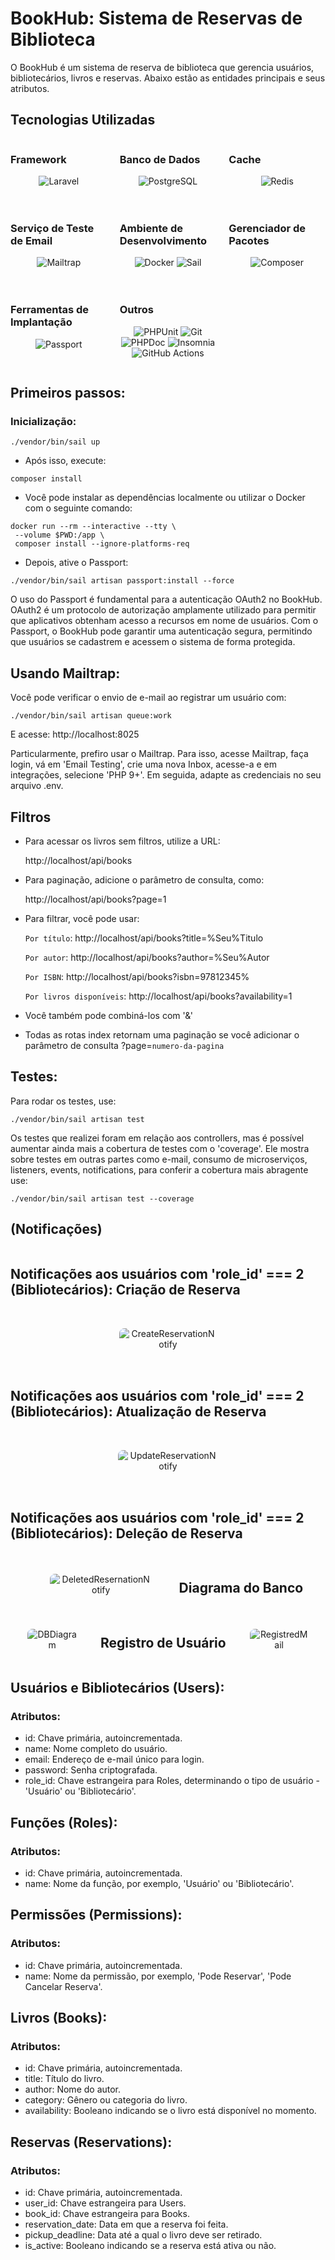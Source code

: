# BookHub: Sistema de Reservas de Biblioteca

O BookHub é um sistema de reserva de biblioteca que gerencia usuários, bibliotecários, livros e reservas. Abaixo estão as entidades principais e seus atributos.

## Tecnologias Utilizadas

<div style="display: grid; grid-template-columns: repeat(auto-fit, minmax(150px, 1fr)); gap: 20px;">
    <div>
        <h3>Framework</h3>
        <p align="center">
            <img src="https://img.shields.io/badge/Laravel-10-orange?style=flat-square&logo=laravel&logoColor=white" alt="Laravel">
        </p>
    </div>
    <div>
        <h3>Banco de Dados</h3>
        <p align="center">
            <img src="https://img.shields.io/badge/PostgreSQL-15-blue?style=flat-square&logo=postgresql&logoColor=white" alt="PostgreSQL">
        </p>
    </div>
    <div>
        <h3>Cache</h3>
        <p align="center">
            <img src="https://img.shields.io/badge/Redis-Alpine-red?style=flat-square&logo=redis&logoColor=white" alt="Redis">
        </p>
    </div>
    <div>
        <h3>Serviço de Teste de Email</h3>
        <p align="center">
            <img src="https://img.shields.io/badge/Mailtrap-00cc99?style=flat-square&logo=mailtrap&logoColor=white" alt="Mailtrap">
        </p>
    </div>
    <div>
        <h3>Ambiente de Desenvolvimento</h3>
        <p align="center">
            <img src="https://img.shields.io/badge/Docker-2496ED?style=flat-square&logo=docker&logoColor=white" alt="Docker">
            <img src="https://img.shields.io/badge/Sail-black?style=flat-square&logo=laravel&logoColor=white" alt="Sail">
        </p>
    </div>
    <div>
        <h3>Gerenciador de Pacotes</h3>
        <p align="center">
            <img src="https://img.shields.io/badge/Composer-885630?style=flat-square&logo=composer&logoColor=white" alt="Composer">
        </p>
    </div>
    <div>
        <h3>Ferramentas de Implantação</h3>
        <p align="center">
            <img src="https://img.shields.io/badge/Passport-6DB33F?style=flat-square&logo=laravel&logoColor=white" alt="Passport">
        </p>
    </div>
    <div>
        <h3>Outros</h3>
        <p align="center">
            <img src="https://img.shields.io/badge/PHPUnit-555?style=flat-square&logo=phpunit&logoColor=white" alt="PHPUnit">
            <img src="https://img.shields.io/badge/Git-F05032?style=flat-square&logo=git&logoColor=white" alt="Git">
            <img src="https://img.shields.io/badge/PHPDoc-8892BF?style=flat-square&logo=php&logoColor=white" alt="PHPDoc">
            <img src="https://img.shields.io/badge/Insomnia-5849BE?style=flat-square&logo=insomnia&logoColor=white" alt="Insomnia">
            <img src="https://img.shields.io/badge/GitHub%20Actions-2088FF?style=flat-square&logo=githubactions&logoColor=white" alt="GitHub Actions">
        </p>
    </div>
</div>


## Primeiros passos:

### Inicialização:

```
./vendor/bin/sail up
```

-   Após isso, execute:

```
composer install
```

-   Você pode instalar as dependências localmente ou utilizar o Docker com o seguinte comando:

```
docker run --rm --interactive --tty \
 --volume $PWD:/app \
 composer install --ignore-platforms-req
```

-   Depois, ative o Passport:

```
./vendor/bin/sail artisan passport:install --force
```

O uso do Passport é fundamental para a autenticação OAuth2 no BookHub. OAuth2 é um protocolo de autorização amplamente utilizado para permitir que aplicativos obtenham acesso a recursos em nome de usuários. Com o Passport, o BookHub pode garantir uma autenticação segura, permitindo que usuários se cadastrem e acessem o sistema de forma protegida.

## Usando Mailtrap:

Você pode verificar o envio de e-mail ao registrar um usuário com:

```
./vendor/bin/sail artisan queue:work
```

E acesse: http://localhost:8025

Particularmente, prefiro usar o Mailtrap. Para isso, acesse Mailtrap, faça login, vá em 'Email Testing', crie uma nova Inbox, acesse-a e em integrações, selecione 'PHP 9+'. Em seguida, adapte as credenciais no seu arquivo .env.

## Filtros

-   Para acessar os livros sem filtros, utilize a URL:

    http://localhost/api/books

-   Para paginação, adicione o parâmetro de consulta, como:

    http://localhost/api/books?page=1

-   Para filtrar, você pode usar:

    `Por título`:
    http://localhost/api/books?title=%Seu%Titulo

    `Por autor`:
    http://localhost/api/books?author=%Seu%Autor

    `Por ISBN`:
    http://localhost/api/books?isbn=97812345%

    `Por livros disponíveis`:
    http://localhost/api/books?availability=1

-   Você também pode combiná-los com '&'

-   Todas as rotas index retornam uma paginação se você adicionar o parâmetro de consulta ?page=`numero-da-pagina`

## Testes:

Para rodar os testes, use:

```
./vendor/bin/sail artisan test
```

Os testes que realizei foram em relação aos controllers, mas é possível aumentar ainda mais a cobertura de testes com o 'coverage'. Ele mostra sobre testes em outras partes como e-mail, consumo de microserviços, listeners, events, notifications, para conferir a cobertura mais abragente use:

```
./vendor/bin/sail artisan test --coverage
```

## (Notificações)

<div style="display: flex; justify-content: center; align-items: center; flex-wrap: wrap; gap: 16px;">
    <h2>Notificações aos usuários com 'role_id' === 2 (Bibliotecários): Criação de Reserva</h2>
    <div style=" padding: 16px; text-align: center;">
        <img src="img-doc/CreateReservationNotify.png" alt="CreateReservationNotify" style="max-width: 88%; border-radius: 8px;">
    </div>
        <h2>Notificações aos usuários com 'role_id' === 2 (Bibliotecários): Atualização de Reserva</h2>
    <div style=" padding: 16px; text-align: center;">
        <img src="img-doc/UpdateReservationNotify.png" alt="UpdateReservationNotify" style="max-width: 88%; border-radius: 8px;">
    </div>
        <h2>Notificações aos usuários com 'role_id' === 2 (Bibliotecários): Deleção de Reserva</h2>
    <div style=" padding: 16px; text-align: center;">
        <img src="img-doc/DeletedResernationNotify.png" alt="DeletedResernationNotify" style="max-width: 88%; border-radius: 8px;">
    </div>
        <h2>Diagrama do Banco</h2>
    <div style=" padding: 16px; text-align: center;">
        <img src="img-doc/DBDiagram.png" alt="DBDiagram" style="max-width: 88%; border-radius: 8px;">
    </div>
        <h2>Registro de Usuário</h2>
    <div style=" padding: 16px; text-align: center;">
        <img src="img-doc/RegistredMail.png" alt="RegistredMail" style="max-width: 88%; border-radius: 8px;">
    </div>

</div>

## Usuários e Bibliotecários (Users):

### Atributos:

-   id: Chave primária, autoincrementada.
-   name: Nome completo do usuário.
-   email: Endereço de e-mail único para login.
-   password: Senha criptografada.
-   role_id: Chave estrangeira para Roles, determinando o tipo de usuário - 'Usuário' ou 'Bibliotecário'.

## Funções (Roles):

### Atributos:

-   id: Chave primária, autoincrementada.
-   name: Nome da função, por exemplo, 'Usuário' ou 'Bibliotecário'.

## Permissões (Permissions):

### Atributos:

-   id: Chave primária, autoincrementada.
-   name: Nome da permissão, por exemplo, 'Pode Reservar', 'Pode Cancelar Reserva'.

## Livros (Books):

### Atributos:

-   id: Chave primária, autoincrementada.
-   title: Título do livro.
-   author: Nome do autor.
-   category: Gênero ou categoria do livro.
-   availability: Booleano indicando se o livro está disponível no momento.

## Reservas (Reservations):

### Atributos:

-   id: Chave primária, autoincrementada.
-   user_id: Chave estrangeira para Users.
-   book_id: Chave estrangeira para Books.
-   reservation_date: Data em que a reserva foi feita.
-   pickup_deadline: Data até a qual o livro deve ser retirado.
-   is_active: Booleano indicando se a reserva está ativa ou não.
